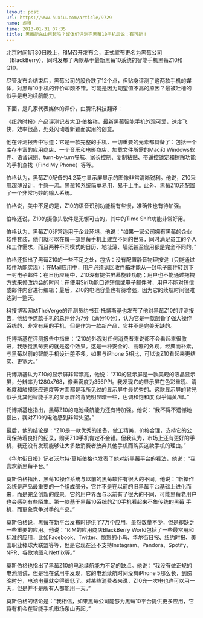 ```yaml
---
layout: post
url: https://www.huxiu.com/article/9729
name: 虎嗅
time: 2013-01-31 07:35
title: 黑莓能东山再起吗？媒体们评测完黑莓10手机后说：有可能！
---
```

北京时间1月30日晚上，RIM召开发布会，正式宣布更名为黑莓公司（BlackBerry），同时发布了两款基于最新黑莓10系统的智能手机黑莓Z10和Q10。

尽管发布会结束后，黑莓公司的股价跌了12个点，但贴身评测了这两款手机的媒体，对黑莓10手机的评价却颇不错。可能是因为期望值不高的原因？最被吐槽的似乎是电池续航能力。

下面，是几家代表媒体的评价，由腾讯科技翻译：

《纽约时报》产品评测记者大卫·伯格称，最新黑莓智能手机外观可爱，速度飞快，效率很高，处处闪动着新颖而实用的创意。

他在评测报告中写道：它是一款完整的手机，一切重要的元素都具备了：包括一个库存丰富的应用商店、一个音乐和电影商店、加载文件所需的Mac和 Windows软件、语音识别、turn-by-turn导航、家长控制、复制粘贴、带遥控锁定和擦除功能的手机查找（Find My Phone）等等。

伯格认为，黑莓Z10配备的4.2英寸显示屏显示的图像非常清晰锐利。他说，Z10采用超薄设计，手感一流。黑莓10系统简单易用，易于上手。此外，黑莓Z10还配置了一个非常巧妙的输入系统。

伯格说，美中不足的是，Z10的语音识别功能稍有些慢，准确性也有待加强。

伯格还说，Z10的摄像头软件是无懈可击的，其中的Time Shift功能非常好用。

伯格认为，黑莓Z10非常适用于企业环境。他说：“如果一家公司拥有黑莓的企业软件套装，他们就可以在每一部黑莓手机上建立不同的世界，同时满足员工的个人和工作需求，而且两种不同模式的日历、地址薄、墙纸甚至应用都是完全不同的。”

伯格还指出了黑莓Z10的一些不足之处，包括：没有配置静音物理按键（只能通过软件功能实现）；在Mail应用中，用户必须返回收件箱才能从一封电子邮件转到下一封电子邮件；在日历应用中，Z10没有提供屏幕旋转功能；用户也不能通过拖拽方式来修改约会的时间；在使用Siri功能口述短信或电子邮件时，用户不能对短信或邮件内容进行编辑；最后，Z10的电池容量也有待增强，因为它的续航时间很难达到一整天。

科技博客网站TheVerge的评测员约书亚·托博斯基也发布了他对黑莓Z10的评测报告，他给予这款手机的总评分为7分（满分10分），认为它是一款配备了强大操作系统的、非常有用的手机，但是作为一款新产品，它并不是完美无缺的。

托博斯基在评测报告中指出：“Z10的外观对任何消费者来说都不会看起来很激进，我感觉黑莓要的就是这个效果。这是一种安全的、高雅的外观，经典而朴素，与黑莓以前的智能手机设计差不多。如果与iPhone 5相比，可以说Z10看起来更结实、更宽大。”

托博斯基认为Z10的显示屏非常漂亮，他说：“Z10的显示屏是一款美观的液晶显示屏，分辨率为1280x768，像素密度为356PPI。我发现它的显示屏在色彩重现、清晰度和触摸感应速度等方面都是我所见过的显示屏中最优秀的。这款显示屏的背光似乎比其他智能手机的显示屏的背光明显暗一些，色调和饱和度 似乎偏黄/绿。”

托博斯基也指出，黑莓Z10的电池续航能力还有待加强。他说：“我不得不遗憾地指出，我对Z10的电池感到非常失望。”

最后，他的结论是：“Z10是一款优秀的设备，做工精美，价格合理，支持它的公司保持着良好的纪录，购买Z10手机肯定不会错。但我认为，市场上还有更好的手机，我还没有发现能够让大多数消费者放弃其他手机而购买这款手机的理由。”

《华尔街日报》记者沃尔特·莫斯伯格也发表了他对新黑莓平台的看法，他说：“我喜欢新黑莓平台。”

莫斯伯格指出，黑莓10操作系统与以前的黑莓软件有很大的不同。他说：“新操作系统是产品最重要的一个组成部分，它并不是在以前的旧黑莓平台基础上进化而 来，而是完全创新的成果。它的用户界面与以前有了很大的不同，可能黑莓老用户也会感到有些陌生。第一款基于黑莓10系统的Z10手机看起来不象传统的黑莓 手机，而更象竞争对手的产品。”

莫斯伯格说，黑莓在新平台发布时提供了7万个应用，虽然数量不少，但是却缺乏一些重要的应用。他说：“RIM的应用商店BlackBerry World包括了一些最常用和标准的应用，比如Facebook、Twitter、愤怒的小鸟、华尔街日报、纽约时报、美国职业棒球大联盟等等，但是它现在还不支持Instagram、Pandora、Spotify、NPR、谷歌地图和Netflix等。”

莫斯伯格也指出了黑莓Z10的电池续航能力不足的缺点。他说：“我没有做正规的电池测试，但是我在试用中发现，它的电池续航时间没有iPhone 5那么长，到傍晚时分，电池电量就变得很低了。对某些消费者来说，Z10充一次电也许可以用一天，但是并不是所有人都能用一天。”

莫斯伯格的结论是：“我相信，如果黑莓公司能够为黑莓10平台提供更多应用，它将有机会在智能手机市场东山再起。”

